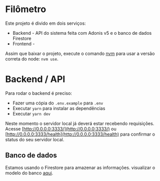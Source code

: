 # Filômetro

Este projeto é divido em dois serviços:
- Backend -  API do sistema feita com Adonis v5 e o banco de dados Firestore
- Frontend - 

Assim que baixar o projeto, execute o comando [nvm](https://github.com/nvm-sh/nvm#installing-and-updating) para usar a versão correta do node: `nvm use`.


# Backend / API

Para rodar o backend é preciso:
- Fazer uma cópia do `.env.example` para `.env`
- Executar `yarn` para instalar as dependências
- Executar `yarn dev`

Neste momento o servidor local já deverá estar recebendo requisições. Acesse [http://0.0.0.0:3333/](http://0.0.0.0:3333/) ou [http://0.0.0.0:3333/health](http://0.0.0.0:3333/health) para confirmar o status do seu servidor local.


## Banco de dados

Estamos usando o Firestore para amazenar as informações. visualizar o modelo do banco [aqui](https://dbdesigner.page.link/nSCPRWBXio6X8ZF3A).
